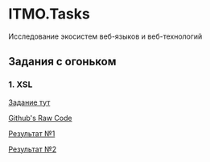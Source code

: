# ITMO.Tasks
Исследование экосистем веб-языков и веб-технологий	

## Задания с огоньком
### 1. XSL
[Задание тут](https://kodaktor.ru/g/xsl_intro)

[Github's Raw Code](https://github.com/chiziwe-2-0/chiziwe-2-0.github.io/tree/main/XSL)

[Результат №1](https://chiziwe-2-0.github.io/XSL/task_1.xml)  

[Результат №2](https://chiziwe-2-0.github.io/XSL/task_2.xml)  